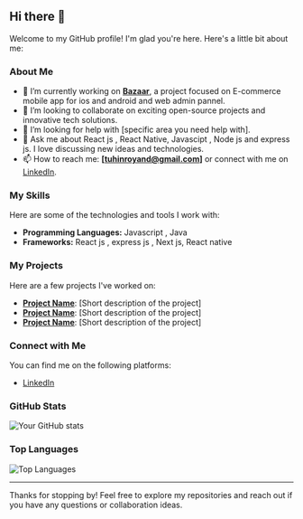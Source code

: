 ## Hi there 🙂

Welcome to my GitHub profile! I'm glad you're here. Here's a little bit about me:

### About Me
- 🔭 I’m currently working on **[Bazaar](https://github.com/arvi-ey/Bazaar)**, a project focused on E-commerce mobile app for ios and android and web admin pannel.
- 👯 I’m looking to collaborate on exciting open-source projects and innovative tech solutions.
- 🤔 I’m looking for help with [specific area you need help with].
- 💬 Ask me about React js , React Native, Javascipt , Node js and express js. I love discussing new ideas and technologies.
- 📫 How to reach me: **[tuhinroyand@gmail.com]** or connect with me on [LinkedIn](https://www.linkedin.com/in/tuhin-roy-dev/).

### My Skills
Here are some of the technologies and tools I work with:

- **Programming Languages:** Javascript , Java
- **Frameworks:** React js , express js , Next js, React native

### My Projects
Here are a few projects I've worked on:

- **[Project Name](link-to-project)**: [Short description of the project]
- **[Project Name](link-to-project)**: [Short description of the project]
- **[Project Name](link-to-project)**: [Short description of the project]

### Connect with Me
You can find me on the following platforms:

- [LinkedIn](https://www.linkedin.com/in/tuhin-roy-dev/)

### GitHub Stats
![Your GitHub stats](https://github-readme-stats.vercel.app/api?username=arvi-ey&show_icons=true&theme=radical)

### Top Languages
![Top Languages](https://github-readme-stats.vercel.app/api/top-langs/?username=arvi-ey&layout=compact&theme=radical)

---

Thanks for stopping by! Feel free to explore my repositories and reach out if you have any questions or collaboration ideas.

